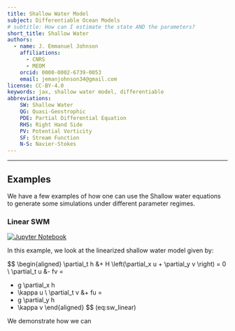 ```yaml
---
title: Shallow Water Model
subject: Differentiable Ocean Models
# subtitle: How can I estimate the state AND the parameters?
short_title: Shallow Water
authors:
  - name: J. Emmanuel Johnson
    affiliations:
      - CNRS
      - MEOM
    orcid: 0000-0002-6739-0053
    email: jemanjohnson34@gmail.com
license: CC-BY-4.0
keywords: jax, shallow water model, differentiable
abbreviations:
    SW: Shallow Water
    QG: Quasi-Geostrophic
    PDE: Partial Differential Equation
    RHS: Right Hand Side
    PV: Potential Vorticity
    SF: Stream Function
    N-S: Navier-Stokes
---
```





---
## Examples

We have a few examples of how one can use the Shallow water equations to generate some simulations under different parameter regimes.

### Linear SWM

[![Jupyter Notebook](https://img.shields.io/badge/jupyter-%23FA0F00.svg?style=for-the-badge&logo=jupyter&logoColor=white)](./sw_linear_jet_api1)

In this example, we look at the linearized shallow water model given by:

$$
\begin{aligned}
\partial_t h &+ H
\left(\partial_x u + \partial_y v \right) = 0 \\
\partial_t u &- fv =
- g \partial_x h
- \kappa u \\
\partial_t v &+ fu =
- g \partial_y h
- \kappa v
\end{aligned}
$$ (eq:sw_linear)

We demonstrate how we can